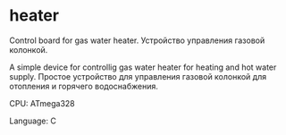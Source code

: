 ﻿# heater
Control board for gas water heater. Устройство управления газовой колонкой.

A simple device for controllig gas water heater for heating and hot water supply. 
Простое устройство для управления газовой колонкой для отопления и горячего водоснабжения.

CPU: ATmega328

Language: С
